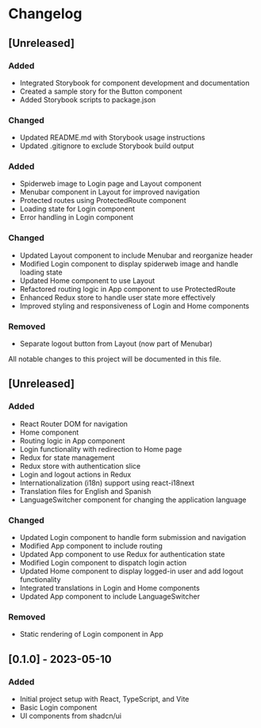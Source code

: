 # Changelog

## [Unreleased]

### Added
- Integrated Storybook for component development and documentation
- Created a sample story for the Button component
- Added Storybook scripts to package.json

### Changed
- Updated README.md with Storybook usage instructions
- Updated .gitignore to exclude Storybook build output

### Added
- Spiderweb image to Login page and Layout component
- Menubar component in Layout for improved navigation
- Protected routes using ProtectedRoute component
- Loading state for Login component
- Error handling in Login component

### Changed
- Updated Layout component to include Menubar and reorganize header
- Modified Login component to display spiderweb image and handle loading state
- Updated Home component to use Layout
- Refactored routing logic in App component to use ProtectedRoute
- Enhanced Redux store to handle user state more effectively
- Improved styling and responsiveness of Login and Home components

### Removed
- Separate logout button from Layout (now part of Menubar)

All notable changes to this project will be documented in this file.

## [Unreleased]

### Added
- React Router DOM for navigation
- Home component
- Routing logic in App component
- Login functionality with redirection to Home page
- Redux for state management
- Redux store with authentication slice
- Login and logout actions in Redux
- Internationalization (i18n) support using react-i18next
- Translation files for English and Spanish
- LanguageSwitcher component for changing the application language

### Changed
- Updated Login component to handle form submission and navigation
- Modified App component to include routing
- Updated App component to use Redux for authentication state
- Modified Login component to dispatch login action
- Updated Home component to display logged-in user and add logout functionality
- Integrated translations in Login and Home components
- Updated App component to include LanguageSwitcher

### Removed
- Static rendering of Login component in App

## [0.1.0] - 2023-05-10

### Added
- Initial project setup with React, TypeScript, and Vite
- Basic Login component
- UI components from shadcn/ui

